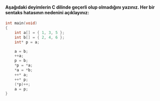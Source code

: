 #### Aşağıdaki deyimlerin C dilinde geçerli olup olmadığını yazınız. Her bir sentaks hatasının nedenini açıklayınız:


```C
int main(void)
{
	int a[] = { 1, 3, 5 };
	int b[] = { 2, 4, 6 };
	int* p = a;

	a = b;
	++a;
	p = b;
	*p = *a;
	*a = *b;
	++* a;
	++* p;
	(*p)++;
	a = p;
}
```
